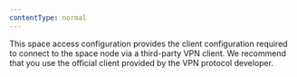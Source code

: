 ```yaml
---
contentType: normal
---
```


This space access configuration provides the client configuration required to connect to the space node via a third-party VPN client. We recommend that you use the official client provided by the VPN protocol developer.

